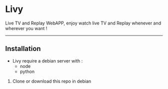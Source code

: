 # Livy

Live TV and Replay WebAPP, enjoy watch live TV and Replay whenever and wherever you want !  

---

## Installation

- Livy require a debian server with : 
  - node
  - python


1. Clone or download this repo in debian
